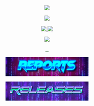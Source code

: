 
<p align="center">
<a href="https://twitter.com/xyizko" target="_blank">
<img src="https://github.com/xyizko/xyizko/assets/164354015/7df24b8b-3d04-48f7-8754-081aa6c09ac4">
</a>
<p>

<p align="center">
<a href="https://twitter.com/xyizko" target="_blank">
<img src="https://hits.seeyoufarm.com/api/count/incr/badge.svg?url=https%3A%2F%2Fgithub.com%2Fxyizko&count_bg=%236E1019&title_bg=%23000000&icon=ethereum.svg&icon_color=%23F015FC&title=rekt&edge_flat=true">
</a>

</p>
<p align="center">
<a href="https://twitter.com/xyizko" target="_blank">
<img src="https://img.shields.io/twitter/follow/xyizko?style=social">
</a>
<a href="https://www.youtube.com/@XyiZko" target="_blank">
<img src="https://img.shields.io/youtube/channel/subscribers/UCFP0GycKuYo1gLxgTP68tdQ"></a>
</p>

<p align="center">
<a href="https://xyizko.github.io/" target="_blank">
<img src="./gfx/x.gif">
</a>
</p>

<p align="center">
<img src="./gfx/div.gif" width="10</p>00">
</p>

<p align="center">
<a href="https://github.com/xyizko/xo-inv" target="_blank">
<img src="./gfx/r1.png"></a>
</a>
</p>

<p align="center">
<a href="https://github.com/xyizko/xo-rel" target="_blank">
<img src="./gfx/r2.png">
</a>
</p>

